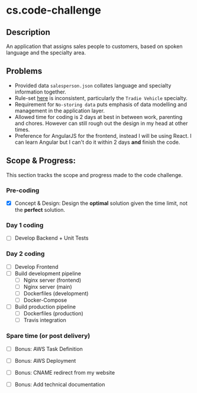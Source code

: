 # cs.code-challenge

## Description
An application that assigns sales people to customers, based on spoken language and the specialty area.

## Problems
- Provided data `salesperson.json` collates language and specialty information together.
- Rule-set [here](https://github.com/farajfarook/code-challenge) is inconsistent, particularly the `Tradie Vehicle` specialty.
- Requirement for `No-storing data` puts emphasis of data modelling and management in the application layer.
- Allowed time for coding is 2 days at best in between work, parenting and chores. However can still rough out the design in my head at other times.
- Preference for AngularJS for the frontend, instead I will be using React. I can learn Angular but I can't do it within 2 days **and** finish the code.

## Scope & Progress:
This section tracks the scope and progress made to the code challenge.

### Pre-coding
- [x] Concept & Design: Design the **optimal** solution given the time limit, not the **perfect** solution.

### Day 1 coding
- [ ] Develop Backend + Unit Tests

### Day 2 coding
- [ ] Develop Frontend
- [ ] Build development pipeline
  - [ ] Nginx server (frontend)
  - [ ] Nginx server (main)
  - [ ] Dockerfiles (development)
  - [ ] Docker-Compose
- [ ] Build production pipeline
  - [ ] Dockerfiles (production)
  - [ ] Travis integration
  
### Spare time (or post delivery)
  - [ ] Bonus: AWS Task Definition
  - [ ] Bonus: AWS Deployment
  - [ ] Bonus: CNAME redirect from my website
  - [ ] Bonus: Add technical documentation


